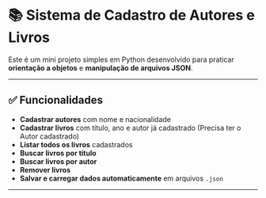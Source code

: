 # 📚 Sistema de Cadastro de Autores e Livros

Este é um mini projeto simples em Python desenvolvido para praticar **orientação a objetos** e **manipulação de arquivos JSON**.

---

## ✅ Funcionalidades

- **Cadastrar autores** com nome e nacionalidade  
- **Cadastrar livros** com título, ano e autor já cadastrado (Precisa ter o Autor cadastrado)  
- **Listar todos os livros** cadastrados  
- **Buscar livros por título**  
- **Buscar livros por autor**  
- **Remover livros**   
- **Salvar e carregar dados automaticamente** em arquivos `.json`  

---

